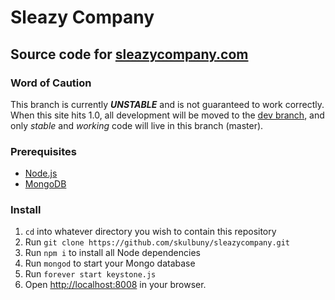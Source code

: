 # Sleazy Company
## Source code for [sleazycompany.com](http://sleazycompany.com)

### Word of Caution
This branch is currently ***UNSTABLE*** and is not guaranteed to work correctly. When this site hits 1.0, all development will be moved to the [dev branch](../../tree/dev), and only *stable* and *working* code will live in this branch (master).

### Prerequisites
- [Node.js](http://nodejs.org)
- [MongoDB](http://mongodb.org)

### Install
1. `cd` into whatever directory you wish to contain this repository
2. Run `git clone https://github.com/skulbuny/sleazycompany.git`
3. Run `npm i` to install all Node dependencies
4. Run `mongod` to start your Mongo database
5. Run `forever start keystone.js`
6. Open [http://localhost:8008](http://localhost:8008) in your browser.